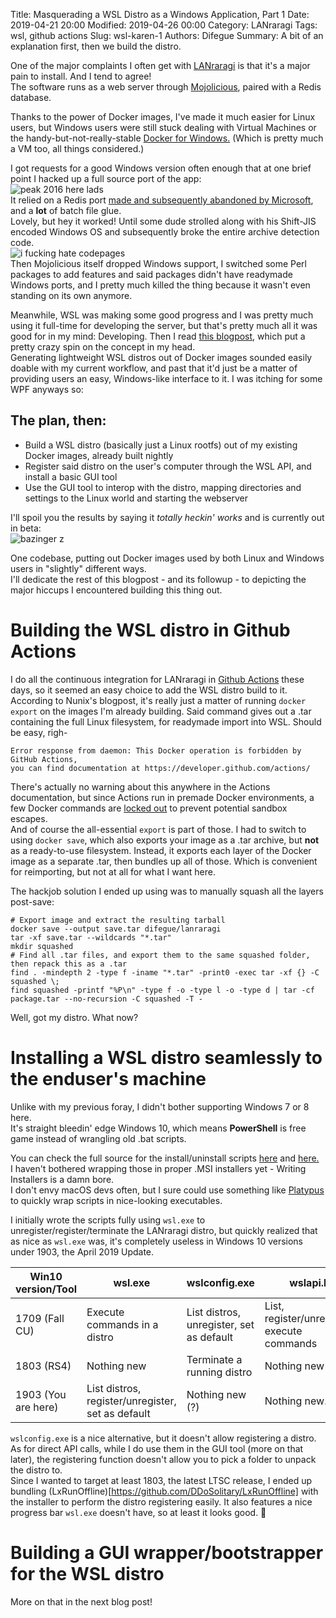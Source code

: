 Title: Masquerading a WSL Distro as a Windows Application, Part 1
Date: 2019-04-21 20:00
Modified: 2019-04-26 00:00
Category: LANraragi
Tags: wsl, github actions
Slug: wsl-karen-1
Authors: Difegue
Summary: A bit of an explanation first, then we build the distro.

One of the major complaints I often get with [LANraragi](https://github.com/Difegue/LANraragi) is that it's a major pain to install. And I tend to agree!  
The software runs as a web server through [Mojolicious](http://mojolicious.org), paired with a Redis database.  

Thanks to the power of Docker images, I've made it much easier for Linux users, but Windows users were still stuck dealing with Virtual Machines or the handy-but-not-really-stable [Docker for Windows.](https://docs.docker.com/docker-for-windows/) (Which is pretty much a VM too, all things considered.)  

I got requests for a good Windows version often enough that at one brief point I hacked up a full source port of the app:  
![peak 2016 here lads]({static}/images/quickstarter.jpg)  
It relied on a Redis port [made and subsequently abandoned by Microsoft](https://github.com/microsoftarchive/redis), and a **lot** of batch file glue.  
Lovely, but hey it worked! Until some dude strolled along with his Shift-JIS encoded Windows OS and subsequently broke the entire archive detection code.  
![i fucking hate codepages]({static}/images/coolmeme.jpg)  
Then Mojolicious itself dropped Windows support, I switched some Perl packages to add features and said packages didn't have readymade Windows ports, and I pretty much killed the thing because it wasn't even standing on its own anymore.  

Meanwhile, WSL was making some good progress and I was pretty much using it full-time for developing the server, but that's pretty much all it was good for in my mind: Developing. Then I read [this blogpost](https://medium.com/@hoxunn/wsl-docker-custom-distro-2-0-730fd97fe72e), which put a pretty crazy spin on the concept in my head.  
Generating lightweight WSL distros out of Docker images sounded easily doable with my current workflow, and past that it'd just be a matter of providing users an easy, Windows-like interface to it. I was itching for some WPF anyways so:  

## The plan, then:

* Build a WSL distro (basically just a Linux rootfs) out of my existing Docker images, already built nightly
* Register said distro on the user's computer through the WSL API, and install a basic GUI tool 
* Use the GUI tool to interop with the distro, mapping directories and settings to the Linux world and starting the webserver

I'll spoil you the results by saying it _totally heckin' works_ and is currently out in beta:    
![bazinger z]({static}/images/karen.jpg)  

One codebase, putting out Docker images used by both Linux and Windows users in "slightly" different ways.  
I'll dedicate the rest of this blogpost - and its followup - to depicting the major hiccups I encountered building this thing out.

# Building the WSL distro in Github Actions  

I do all the continuous integration for LANraragi in [Github Actions](https://github.com/features/actions) these days, so it seemed an easy choice to add the WSL distro build to it. According to Nunix's blogpost, it's really just a matter of running `docker export` on the images I'm already building. Said command gives out a .tar containing the full Linux filesystem, for readymade import into WSL. Should be easy, righ-
~~~~
Error response from daemon: This Docker operation is forbidden by GitHub Actions,
you can find documentation at https://developer.github.com/actions/
~~~~
There's actually no warning about this anywhere in the Actions documentation, but since Actions run in premade Docker environments, a few Docker commands are [locked out](https://github.com/actions/docker/issues/7#issuecomment-459808907) to prevent potential sandbox escapes.  
And of course the all-essential `export` is part of those. I had to switch to using `docker save`, which also exports your image as a .tar archive, but **not** as a ready-to-use filesystem. Instead, it exports each layer of the Docker image as a separate .tar, then bundles up all of those. Which is convenient for reimporting, but not at all for what I want here.  

The hackjob solution I ended up using was to manually squash all the layers post-save:  

~~~~
# Export image and extract the resulting tarball
docker save --output save.tar difegue/lanraragi
tar -xf save.tar --wildcards "*.tar"
mkdir squashed
# Find all .tar files, and export them to the same squashed folder, then repack this as a .tar
find . -mindepth 2 -type f -iname "*.tar" -print0 -exec tar -xf {} -C squashed \; 
find squashed -printf "%P\n" -type f -o -type l -o -type d | tar -cf package.tar --no-recursion -C squashed -T -
~~~~  

Well, got my distro. What now?

# Installing a WSL distro seamlessly to the enduser's machine

Unlike with my previous foray, I didn't bother supporting Windows 7 or 8 here.  
It's straight bleedin' edge Windows 10, which means **PowerShell** is free game instead of wrangling old .bat scripts.  

You can check the full source for the install/uninstall scripts [here](https://github.com/Difegue/Karen/blob/master/Karen/Karen-Installer.ps1)  and [here.](https://github.com/Difegue/Karen/blob/master/Karen/Karen-Uninstaller.ps1)  
I haven't bothered wrapping those in proper .MSI installers yet - Writing Installers is a damn bore.  
I don't envy macOS devs often, but I sure could use something like [Platypus](https://sveinbjorn.org/platypus) to quickly wrap scripts in nice-looking executables.

I initially wrote the scripts fully using `wsl.exe` to unregister/register/terminate the LANraragi distro, but quickly realized that as nice as `wsl.exe` was, it's completely useless in Windows 10 versions under 1903, the April 2019 Update.  

| Win10 version/Tool  | wsl.exe                                           | wslconfig.exe                            | wslapi.h                                    | lxrun                                   |
|---------------------|---------------------------------------------------|------------------------------------------|---------------------------------------------|-----------------------------------------|
| 1709 (Fall CU)      | Execute commands in a distro                      | List distros, unregister, set as default | List, register/unregister, execute commands | (Ubuntu only) Install/Uninstall, Update |
| 1803 (RS4)          | Nothing new                                       | Terminate a running distro               | Nothing new                                 | Dead                                    |
| 1903 (You are here) | List distros, register/unregister, set as default | Nothing new (?)                          | Nothing new...                              | Dead                                    |  

`wslconfig.exe` is a nice alternative, but it doesn't allow registering a distro. As for direct API calls, while I do use them in the GUI tool (more on that later), the registering function doesn't allow you to pick a folder to unpack the distro to.  
Since I wanted to target at least 1803, the latest LTSC release, I ended up bundling (LxRunOffline)[https://github.com/DDoSolitary/LxRunOffline] with the installer to perform the distro registering easily. It also features a nice progress bar `wsl.exe` doesn't have, so at least it looks good. 👀  

# Building a GUI wrapper/bootstrapper for the WSL distro

More on that in the next blog post!

